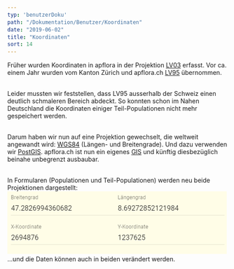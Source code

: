 ```yaml
---
typ: 'benutzerDoku'
path: "/Dokumentation/Benutzer/Koordinaten"
date: "2019-06-02"
title: "Koordinaten"
sort: 14
---
```


Früher wurden Koordinaten in apflora in der Projektion [LV03](https://www.swisstopo.admin.ch/de/wissen-fakten/geodaesie-vermessung/bezugsrahmen/lokal/lv03.html) erfasst. Vor ca. einem Jahr wurden vom Kanton Zürich und apflora.ch [LV95](https://www.swisstopo.admin.ch/de/wissen-fakten/geodaesie-vermessung/bezugsrahmen/lokal/lv95.html) übernommen.<br/><br/>

Leider mussten wir feststellen, dass LV95 ausserhalb der Schweiz einen deutlich schmaleren Bereich abdeckt. So konnten schon im Nahen Deutschland die Koordinaten einiger Teil-Populationen nicht mehr gespeichert werden.<br/><br/>

Darum haben wir nun auf eine Projektion gewechselt, die weltweit angewandt wird: [WGS84](https://de.wikipedia.org/wiki/World_Geodetic_System_1984) (Längen- und Breitengrade). Und dazu verwenden wir [PostGIS](https://de.wikipedia.org/wiki/PostGIS). apflora.ch ist nun ein eigenes [GIS](https://de.wikipedia.org/wiki/Geoinformationssystem) und künftig diesbezüglich beinahe unbegrenzt ausbaubar.<br/><br/>

In Formularen (Populationen und Teil-Populationen) werden neu beide Projektionen dargestellt:
![Koordinaten-Felder](_media/coordinates.png)
...und die Daten können auch in beiden verändert werden.